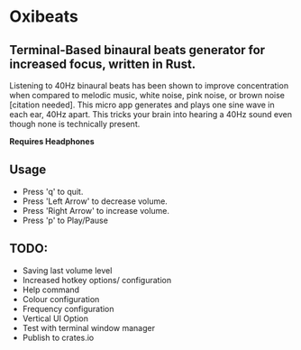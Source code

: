 # Oxibeats
## Terminal-Based binaural beats generator for increased focus, written in Rust. 

Listening to 40Hz binaural beats has been shown to improve concentration when compared to melodic music, white noise, pink noise, or brown noise [citation needed]. This micro app generates and plays one sine wave in each ear, 40Hz apart. This tricks your brain into hearing a 40Hz sound even though none is technically present.

**Requires Headphones**

## Usage
- Press 'q' to quit.
- Press 'Left Arrow' to decrease volume.
- Press 'Right Arrow' to increase volume. 
- Press 'p' to Play/Pause

## TODO: 
- Saving last volume level
- Increased hotkey options/ configuration
- Help command
- Colour configuration
- Frequency configuration
- Vertical UI Option
- Test with terminal window manager
- Publish to crates.io
